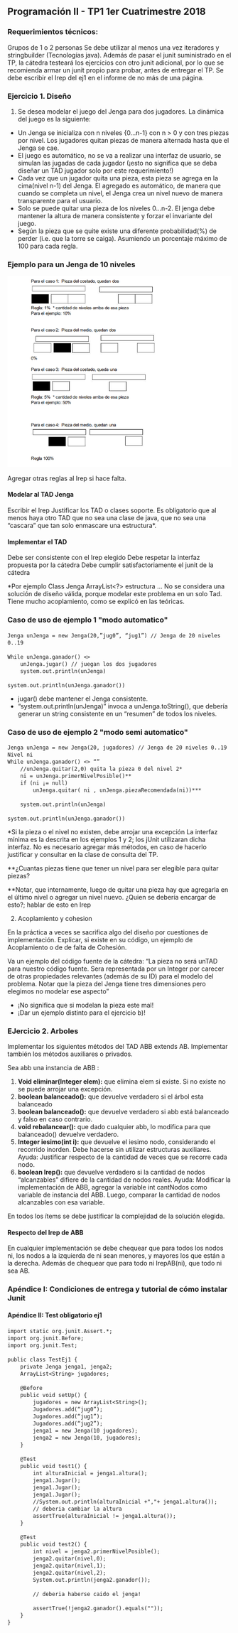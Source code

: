 ## Programación II - TP1 1er Cuatrimestre 2018

### Requerimientos técnicos:

Grupos de 1 o 2 personas
Se debe utilizar al menos una vez iteradores y stringbuilder (Tecnologías java).
Además de pasar el junit suministrado en el TP, la cátedra testeará los ejercicios con otro junit
adicional, por lo que se recomienda armar un junit propio para probar, antes de entregar el TP.
Se debe escribir el Irep del ej1 en el informe de no más de una página.

### Ejercicio 1. Diseño

1. Se desea modelar el juego del Jenga para dos jugadores. La dinámica del juego es la siguiente:

- Un Jenga se inicializa con n niveles {0…n-1} con n > 0 y con tres piezas por nivel.
  Los jugadores quitan piezas de manera alternada hasta que el Jenga se cae.
- El juego es automático, no se va a realizar una interfaz de usuario, se simulan las jugadas de
  cada jugador (¡esto no significa que se deba diseñar un TAD jugador solo por este
  requerimiento!)
- Cada vez que un jugador quita una pieza, esta pieza se agrega en la cima(nivel n-1) del Jenga.
  El agregado es automático, de manera que cuando se completa un nivel, el Jenga crea un nivel
  nuevo de manera transparente para el usuario.
- Solo se puede quitar una pieza de los niveles 0...n-2.
  El jenga debe mantener la altura de manera consistente y forzar el invariante del juego.
- Según la pieza que se quite existe una diferente probabilidad(%) de perder (i.e. que la torre se
  caiga). Asumiendo un porcentaje máximo de 100 para cada regla.

### Ejemplo para un Jenga de 10 niveles

![Texto alternativo](https://github.com/fedeatanasoff/tp-java/blob/master/prob.png)

Agregar otras reglas al Irep si hace falta.

#### Modelar al TAD Jenga

Escribir el Irep
Justificar los TAD o clases soporte. Es obligatorio que al menos haya otro TAD
que no sea una clase de java, que no sea una “cascara” que tan solo enmascare
una estructura\*.

#### Implementar el TAD

Debe ser consistente con el Irep elegido
Debe respetar la interfaz propuesta por la cátedra
Debe cumplir satisfactoriamente el junit de la cátedra

\*Por ejemplo
Class Jenga
ArrayList<?> estructura
…
No se considera una solución de diseño válida, porque modelar este problema en un solo Tad.
Tiene mucho acoplamiento, como se explicó en las teóricas.

### Caso de uso de ejemplo 1 "modo automatico"

```
Jenga unJenga = new Jenga(20,”jug0”, “jug1”) // Jenga de 20 niveles 0..19

While unJenga.ganador() <>
    unJenga.jugar() // juegan los dos jugadores
    system.out.println(unJenga)

system.out.println(unJenga.ganador())
```

- jugar() debe mantener el Jenga consistente.
- “system.out.println(unJenga)” invoca a unJenga.toString(), que debería generar un string consistente en un “resumen” de todos los niveles.

### Caso de uso de ejemplo 2 "modo semi automatico"

```
Jenga unJenga = new Jenga(20, jugadores) // Jenga de 20 niveles 0..19
Nivel ni
While unJenga.ganador() <> “”
    //unJenga.quitar(2,0) quita la pieza 0 del nivel 2*
    ni = unJenga.primerNivelPosible()**
    if (ni ¡= null)
        unJenga.quitar( ni , unJenga.piezaRecomendada(ni))***

    system.out.println(unJenga)

system.out.println(unJenga.ganador())
```

\*Si la pieza o el nivel no existen, debe arrojar una excepción
La interfaz mínima es la descrita en los ejemplos 1 y 2; los jUnit utilizaran dicha interfaz.
No es necesario agregar más métodos, en caso de hacerlo justificar y consultar en la clase de
consulta del TP.

\*\*¿Cuantas piezas tiene que tener un nivel para ser elegible para quitar piezas?

\*\*Notar, que internamente, luego de quitar una pieza hay que agregarla en el último nivel o
agregar un nivel nuevo. ¿Quien se debería encargar de esto?; hablar de esto en Irep

2. Acoplamiento y cohesion

En la práctica a veces se sacrifica algo del diseño por cuestiones de implementación.
Explicar, si existe en su código, un ejemplo de Acoplamiento o de de falta de Cohesión.

Va un ejemplo del código fuente de la cátedra:
“La pieza no será unTAD para nuestro código fuente.
Sera representada por un Integer por carecer de otras propiedades relevantes (además de su
ID) para el modelo del problema.
Notar que la pieza del Jenga tiene tres dimensiones pero elegimos no modelar ese aspecto”

- ¡No significa que si modelan la pieza este mal!
- ¡Dar un ejemplo distinto para el ejercicio b)!

### EJercicio 2. Arboles

Implementar los siguientes métodos del TAD ABB<Integer> extends AB<Integer>.
Implementar también los métodos auxiliares o privados.

Sea abb una instancia de ABB<Integer> :

1. **Void eliminar(Integer elem):** que elimina elem si existe. Si no existe no se puede arrojar
   una excepción.
2. **boolean balanceado():** que devuelve verdadero si el árbol esta balanceado
3. **boolean balanceado():** que devuelve verdadero si abb está balanceado y falso en caso
   contrario.
4. **void rebalancear():** que dado cualquier abb, lo modifica para que balanceado() devuelve
   verdadero.
5. **Integer iesimo(int i):** que devuelve el iesimo nodo, considerando el recorrido inorden.
   Debe hacerse sin utilizar estructuras auxiliares.
   Ayuda: Justificar respecto de la cantidad de veces que se recorre cada nodo.
6. **boolean Irep():** que devuelve verdadero si la cantidad de nodos “alcanzables” difiere de la cantidad de nodos reales.
   Ayuda: Modificar la implementación de ABB, agregar la variable int cantNodos como variable
   de instancia del ABB.
   Luego, comparar la cantidad de nodos alcanzables con esa variable.

En todos los ítems se debe justificar la complejidad de la solución elegida.

#### Respecto del Irep de ABB

En cualquier implementación se debe chequear que para todos los nodos ni, los nodos a la izquierda de ni sean menores, y mayores los que están a la derecha.
Además de chequear que para todo ni IrepAB(ni), que todo ni sea AB.

### Apéndice I: Condiciones de entrega y tutorial de cómo instalar Junit

#### Apéndice II: Test obligatorio ej1

```
import static org.junit.Assert.*;
import org.junit.Before;
import org.junit.Test;

public class TestEj1 {
    private Jenga jenga1, jenga2;
    ArrayList<String> jugadores;

    @Before
    public void setUp() {
        jugadores = new ArrayList<String>();
        Jugadores.add(“jug0”);
        Jugadores.add(“jug1”);
        Jugadores.add(“jug2”);
        jenga1 = new Jenga(10 jugadores);
        jenga2 = new Jenga(10, jugadores);
    }

    @Test
    public void test1() {
        int alturaInicial = jenga1.altura();
        jenga1.Jugar();
        jenga1.Jugar();
        jenga1.Jugar();
        //System.out.println(alturaInicial +","+ jenga1.altura());
        // deberia cambiar la altura
        assertTrue(alturaInicial != jenga1.altura());
    }

    @Test
    public void test2() {
        int nivel = jenga2.primerNivelPosible();
        jenga2.quitar(nivel,0);
        jenga2.quitar(nivel,1);
        jenga2.quitar(nivel,2);
        System.out.println(jenga2.ganador());

        // deberia haberse caido el jenga!

        assertTrue(!jenga2.ganador().equals(""));
    }
}
```
